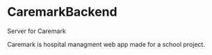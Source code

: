 # CaremarkBackend
Server for Caremark

Caremark is hospital managment web app made for a school project.

